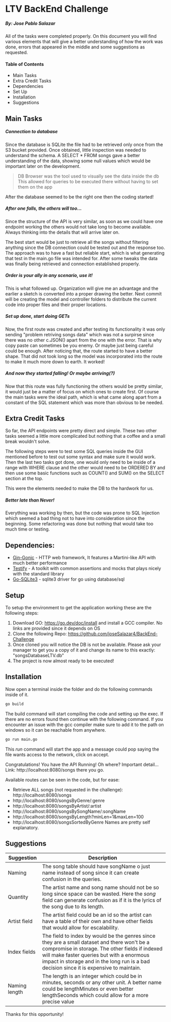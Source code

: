 # LTV BackEnd Challenge 
##### By: Jose Pablo Salazar

All of the tasks were completed properly. On this document you will find various elements that will give a better understanding of how the work was done, errors that appeared in the middle and some suggestions as requested.

#### Table of Contents
- Main Tasks 
- Extra Credit Tasks
- Dependencies
- Set Up 
- Installation 
- Suggestions 

## Main Tasks

##### Connection to database

Since the database is SQLite the file had to be retrieved only once from the S3 bucket provided. Once obtained, little inspection was needed to understand the schema. A SELECT * FROM songs gave a better understanding of the data, showing some null values which would be important later on the development. 


> DB Browser was the tool used to visually see the data inside the db
> This allowed for queries to be executed there without having to set them on the app

After the database seemed to be the right one then the coding started!

##### After one falls, the others will too...
Since the structure of the API is very similar, as soon as we could have one endpoint working the others would not take long to become available. Always thinking into the details that will arrive later on.

The best start would be just to retrieve all the songs without filtering anything since the DB connection could be tested out and the response too. The approach was to have a fast but reliable start, which is what generating that test in the main.go file was intended for. After some tweaks the data was finally being retrieved and connection established properly.

##### Order is your ally in any scenario, use it!
This is what followed up. Organization will give me an advantage and the earlier a sketch is converted into a proper drawing the better. Next commit will be creating the model and controller folders to distribute the current code into proper files and their proper locations.

##### Set up done, start doing GETs
Now, the first route was created and after testing its functionality it was only sending "problem retriving songs data"  which was not a surpirse since there was no other c.JSON() apart from the one with the error. That is why copy paste can sometimes be you enemy. Or maybe just being careful could be enough. After noticing that, the route started to have a better shape. That did not took long so the model was incorporated into the route to make it much more down to earth. It worked!

##### And now they started falling! Or maybe arriving(?)
Now that this route was fully functioning the others would be pretty similar, it would just be a matter of focus on which ones to create first. Of course the main tasks were the ideal path, which is what came along apart from a constant of the SQL statement which was more than obvious to be needed.

## Extra Credit Tasks
So far, the API endpoints were pretty direct and simple. These two other tasks seemed a little more complicated but nothing that a coffee and a small break wouldn't solve. 

The following steps were to test some SQL queries inside the GUI mentioned before to test out some syntax and make sure it would work. Then the last two tasks got done, one would only need to be inside of a range with WHERE clause and the other would need to be ORDERED BY and then use some basic functions such as COUNT() and SUM() on the SELECT section at the top.

This were the elements needed to make the DB to the hardwork for us. 
##### Better late than Never!
Everything was working by then, but the code was prone to SQL Injection which seemed a bad thing not to have into consideration since the beginning. Some refactoring was done but nothing that would take too much time or testing.

## Dependencies:
- [Gin-Gonic] - HTTP web framework, It features a Martini-like API with much better performance 
- [Testify] - A  toolkit with common assertions and mocks that plays nicely with the standard library
- [Go-SQLite3] - sqlite3 driver for go using database/sql

## Setup
To setup the environment to get the application working these are the following steps:
1. Download GO: https://go.dev/doc/install and install a GCC compiler. No links are provided since it depends on OS
2. Clone the following Repo: https://github.com/joseSalazar4/BackEnd-Challenge
3. Once cloned you will notice the DB is not be available. Please ask your manager to get you a copy of it and change its name to this exactly: "songsDatabaseLTV.db"
4. The project is now almost ready to be executed!

## Installation
Now open a terminal inside the folder and do the following commands inside of it.

```sh
go build
```

The build command will start compiling the code and setting up the exec. If there are no errors found then continue with the following command. If you encounter an issue with the gcc compiler make sure to add it to the path on windows so it can be reachable from anywhere. 

```sh
go run main.go
```
This _run_ command will start the app and a message could pop saying the file wants access to the network, click on accept. 

Congratulations! You have the API Running! Oh where? Important detail... 
Link: http://localhost:8080/songs there you go.

Available routes can be seen in the code, but for ease:
- Retrieve ALL songs (not requested in the challenge): http://localhost:8080/songs
- http://localhost:8080/songsByGenre/:genre
- http://localhost:8080/songsByArtist/:artist
- http://localhost:8080/songsBySongName/:songName
- http://localhost:8080/songsByLength?minLen=1&maxLen=100
- http://localhost:8080/songsSortedByGenre
Names are pretty self explanatory.


## Suggestions

| Suggestion | Description |
| ------ | ------ |
| Naming  | The song table should have songName o just name instead of song since it can create confusion in the queries. |
| Quantity | The artist name and song name should not be so long since space can be wasted. Here the _song_  field can generate confusion as if it is the lyrics of the song due to its length. |
| Artist field | The artist field could be an id so the artist can have a table of their own and have other fields that would allow for escalability. |
| Index fields | The field to index by would be the genres since they are a small dataset and there won't be a compromise in storage. The other fields if indexed will make faster queries but with a enormous impact in storage and in the long run is a bad decision since it is expensive to maintain. |
| Naming length | The length is an integer which could be in minutes, seconds or any other unit. A better name could be lengthMinutes or even better lengthSeconds which could allow for a more precise value |

Thanks for this opportunity!

   [Gin-Gonic]: <https://github.com/gin-gonic/gin>
   [Go-SQLite3]: <https://github.com/mattn/go-sqlite3>
   [Testify]: <https://github.com/stretchr/testify>